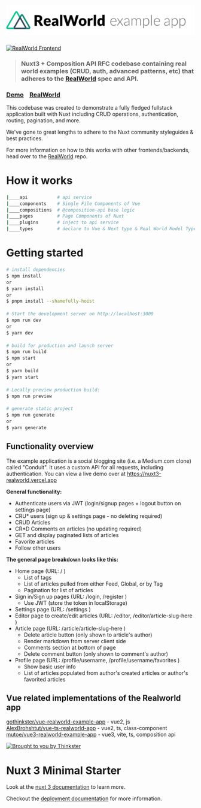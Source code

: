 # ![Nuxt RealWorld Example App](logo.png)

[![RealWorld Frontend](https://img.shields.io/badge/realworld-frontend-%23783578.svg)](http://realworld.io)

> ### Nuxt3 + Composition API RFC codebase containing real world examples (CRUD, auth, advanced patterns, etc) that adheres to the [RealWorld](https://github.com/gothinkster/realworld) spec and API.

### [Demo](https://nuxt3-realworld.vercel.app)&nbsp;&nbsp;&nbsp;&nbsp;[RealWorld](https://github.com/gothinkster/realworld)

This codebase was created to demonstrate a fully fledged fullstack application built with Nuxt including CRUD operations, authentication, routing, pagination, and more.

We've gone to great lengths to adhere to the Nuxt community styleguides & best practices.

For more information on how to this works with other frontends/backends, head over to the [RealWorld](https://github.com/gothinkster/realworld) repo.

# How it works

```bash
|____api           # api service
|____components    # Single File Components of Vue
|____compositions  # @composition-api base logic
|____pages         # Page Components of Nuxt
|____plugins       # inject to api service
|____types         # declare to Vue & Next type & Real World Model Type
```

# Getting started

```bash
# install dependencies
$ npm install
or
$ yarn install
or
$ pnpm install --shamefully-hoist

# Start the development server on http://localhost:3000
$ npm run dev
or
$ yarn dev

# build for production and launch server
$ npm run build
$ npm start
or
$ yarn build
$ yarn start

# Locally preview production build:
$ npm run preview

# generate static project
$ npm run generate
or
$ yarn generate
```

## Functionality overview

The example application is a social blogging site (i.e. a Medium.com clone) called "Conduit". It uses a custom API for all requests, including authentication. You can view a live demo over at https://nuxt3-realworld.vercel.app

**General functionality:**

- Authenticate users via JWT (login/signup pages + logout button on settings page)
- CRU\* users (sign up & settings page - no deleting required)
- CRUD Articles
- CR\*D Comments on articles (no updating required)
- GET and display paginated lists of articles
- Favorite articles
- Follow other users

**The general page breakdown looks like this:**

- Home page (URL: / )
  - List of tags
  - List of articles pulled from either Feed, Global, or by Tag
  - Pagination for list of articles
- Sign in/Sign up pages (URL: /login, /register )
  - Use JWT (store the token in localStorage)
- Settings page (URL: /settings )
- Editor page to create/edit articles (URL: /editor, /editor/article-slug-here )
- Article page (URL: /article/article-slug-here )
  - Delete article button (only shown to article's author)
  - Render markdown from server client side
  - Comments section at bottom of page
  - Delete comment button (only shown to comment's author)
- Profile page (URL: /profile/username, /profile/username/favorites )
  - Show basic user info
  - List of articles populated from author's created articles or author's favorited articles

## Vue related implementations of the Realworld app

[gothinkster/vue-realworld-example-app](https://github.com/gothinkster/vue-realworld-example-app) - vue2, js  
[AlexBrohshtut/vue-ts-realworld-app](https://github.com/AlexBrohshtut/vue-ts-realworld-app) - vue2, ts, class-component  
[mutoe/vue3-realworld-example-app](https://github.com/mutoe/vue3-realworld-example-app) - vue3, vite, ts, composition api

[![Brought to you by Thinkster](https://raw.githubusercontent.com/gothinkster/realworld/master/media/end.png)](https://thinkster.io)

# Nuxt 3 Minimal Starter

Look at the [nuxt 3 documentation](https://v3.nuxtjs.org) to learn more.

Checkout the [deployment documentation](https://v3.nuxtjs.org/guide/deploy/presets) for more information.
